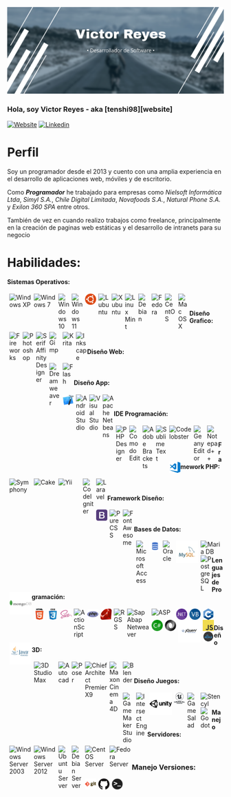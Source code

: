 <img src='https://raw.githubusercontent.com/tenshi98/tenshi98/main/resources/Portada%202.png' />

### Hola, soy Victor Reyes - aka [tenshi98][website] 
[![Website](https://img.shields.io/website?label=digitalcreations.cl&style=for-the-badge&url=https%3A%2F%2Fdigitalcreations.cl)](https://digitalcreations.cl)
[![Linkedin](https://img.shields.io/badge/LinkedIn-LinkedIn-blue?color=1DA1F2&logo=linkedin&style=for-the-badge)](https://www.linkedin.com/in/victor-reyes-galvez-a2a32134/)
# Perfil
Soy un programador desde el 2013 y cuento con una amplia experiencia en el desarrollo de aplicaciones web, móviles y de escritorio. 

Como **_Programador_** he trabajado para empresas como _Nielsoft Informática Ltda_, _Simyl S.A._, _Chile Digital Limitada_, _Novafoods S.A._, _Natural Phone S.A._ y _Exilon 360 SPA_ entre otros.

También de vez en cuando realizo trabajos como freelance, principalmente en la creación de paginas web estáticas y el desarrollo de intranets para su negocio

# Habilidades:
#### Sistemas Operativos:
<div>
<img style="margin-left:5px;" align="left" alt="Windows XP" width="52px" src="https://upload.wikimedia.org/wikipedia/commons/thumb/6/6a/Unofficial_fan_made_Windows_XP_logo_variant.svg/100px-Unofficial_fan_made_Windows_XP_logo_variant.svg.png" />
<img style="margin-left:5px;" align="left" alt="Windows 7"  width="52px" src="https://upload.wikimedia.org/wikipedia/commons/thumb/8/84/Unofficial_fan_made_Windows_7_logo_variant.svg/100px-Unofficial_fan_made_Windows_7_logo_variant.svg.png" />
<img style="margin-left:5px;" align="left" alt="Windows 10" width="26px" src="https://logodownload.org/wp-content/uploads/2016/03/Windows-10-logo-11.png" />
<img style="margin-left:5px;" align="left" alt="Windows 11" width="26px" src="https://upload.wikimedia.org/wikipedia/commons/thumb/8/87/Windows_logo_-_2021.svg/800px-Windows_logo_-_2021.svg.png" />
<img style="margin-left:5px;" align="left" alt="Ubuntu"     width="26px" src="https://raw.githubusercontent.com/github/explore/80688e429a7d4ef2fca1e82350fe8e3517d3494d/topics/ubuntu/ubuntu.png" />
<img style="margin-left:5px;" align="left" alt="Lubuntu"    width="26px" src="https://upload.wikimedia.org/wikipedia/commons/thumb/b/b7/Lubuntu.svg/600px-Lubuntu.svg.png" />
<img style="margin-left:5px;" align="left" alt="Xubuntu"    width="26px" src="https://upload.wikimedia.org/wikipedia/commons/thumb/2/25/Xubuntu_logo_-_old.svg/200px-Xubuntu_logo_-_old.svg.png" />
<img style="margin-left:5px;" align="left" alt="Linux Mint" width="26px" src="https://upload.wikimedia.org/wikipedia/commons/3/3f/Logo_Linux_Mint.png" />
<img style="margin-left:5px;" align="left" alt="Debian"     width="26px" src="https://upload.wikimedia.org/wikipedia/commons/0/04/Debian_logo.png" />
<img style="margin-left:5px;" align="left" alt="Fedora"     width="26px" src="https://upload.wikimedia.org/wikipedia/commons/thumb/3/3f/Fedora_logo.svg/267px-Fedora_logo.svg.png" />
<img style="margin-left:5px;" align="left" alt="CentOS"     width="26px" src="https://upload.wikimedia.org/wikipedia/commons/thumb/6/63/CentOS_color_logo.svg/256px-CentOS_color_logo.svg.png" />
<img style="margin-left:5px;" align="left" alt="Mac OSX"    width="26px" src="https://upload.wikimedia.org/wikipedia/commons/thumb/b/bb/OS_X_El_Capitan_logo.svg/125px-OS_X_El_Capitan_logo.svg.png" />
</div>
<br />

#### Diseño Grafico:
<div>
<img style="margin-left:5px;" align="left" alt="Fireworks"               width="26px" src="https://upload.wikimedia.org/wikipedia/commons/thumb/8/8d/Adobe_Fireworks_CS6_Icon.png/150px-Adobe_Fireworks_CS6_Icon.png" />
<img style="margin-left:5px;" align="left" alt="Photoshop"               width="26px" src="https://upload.wikimedia.org/wikipedia/commons/thumb/c/cf/Adobe_Photoshop_Express_logo.svg/1200px-Adobe_Photoshop_Express_logo.svg.png" />
<img style="margin-left:5px;" align="left" alt="Serif Affinity Designer" width="26px" src="https://upload.wikimedia.org/wikipedia/en/thumb/6/6d/Affinity_Designer_logo_new.png/64px-Affinity_Designer_logo_new.png" />
<img style="margin-left:5px;" align="left" alt="Gimp"                    width="26px" src="https://upload.wikimedia.org/wikipedia/commons/thumb/4/45/The_GIMP_icon_-_gnome.svg/48px-The_GIMP_icon_-_gnome.svg.png" />
<img style="margin-left:5px;" align="left" alt="Krita"                   width="26px" src="https://upload.wikimedia.org/wikipedia/commons/thumb/7/73/Calligrakrita-base.svg/64px-Calligrakrita-base.svg.png" />
<img style="margin-left:5px;" align="left" alt="Inkscape"                width="26px" src="https://upload.wikimedia.org/wikipedia/commons/thumb/0/0d/Inkscape_Logo.svg/120px-Inkscape_Logo.svg.png" />
</div>
<br />

#### Diseño Web:
<div>
<img style="margin-left:5px;" align="left" alt="Dreamweaver"  width="26px" src="https://upload.wikimedia.org/wikipedia/commons/7/72/Adobe_Dreamweaver_CS6_Icon.png" />
<img style="margin-left:5px;" align="left" alt="Flash"        width="26px" src="https://upload.wikimedia.org/wikipedia/commons/thumb/3/31/Adobe_Flash_Player_32.svg/250px-Adobe_Flash_Player_32.svg.png" />
</div>
<br />

#### Diseño App:
<div>
<img style="margin-left:5px;" align="left" alt="Xcode"           width="26px" src="https://raw.githubusercontent.com/github/explore/80688e429a7d4ef2fca1e82350fe8e3517d3494d/topics/xcode/xcode.png" />
<img style="margin-left:5px;" align="left" alt="Android Studio"  width="26px" src="https://upload.wikimedia.org/wikipedia/commons/thumb/9/95/Android_Studio_Icon_3.6.svg/512px-Android_Studio_Icon_3.6.svg.png" />
<img style="margin-left:5px;" align="left" alt="Visual Studio"   width="26px" src="https://upload.wikimedia.org/wikipedia/commons/thumb/c/cd/Visual_Studio_2017_Logo.svg/164px-Visual_Studio_2017_Logo.svg.png" />
<img style="margin-left:5px;" align="left" alt="Apache Netbeans" width="26px" src="https://upload.wikimedia.org/wikipedia/commons/thumb/9/98/Apache_NetBeans_Logo.svg/444px-Apache_NetBeans_Logo.svg.png" />
</div>
<br />

#### IDE Programación:
<div>
<img style="margin-left:5px;" align="left" alt="PHP Designer"       width="26px" src="https://image.pngaaa.com/27/2197027-middle.png" />
<img style="margin-left:5px;" align="left" alt="Comodo Edit"        width="26px" src="https://upload.wikimedia.org/wikipedia/commons/thumb/c/c1/Komodo_Edit_icon.png/64px-Komodo_Edit_icon.png" />
<img style="margin-left:5px;" align="left" alt="Adobe Brackets"     width="26px" src="https://upload.wikimedia.org/wikipedia/commons/thumb/4/4c/Brackets_Icon.svg/220px-Brackets_Icon.svg.png" />
<img style="margin-left:5px;" align="left" alt="Sublime Text"       width="26px" src="https://upload.wikimedia.org/wikipedia/en/thumb/d/d2/Sublime_Text_3_logo.png/150px-Sublime_Text_3_logo.png" />
<img style="margin-left:5px;" align="left" alt="Codelobster"        width="52px" src="https://upload.wikimedia.org/wikipedia/commons/2/23/Codelobster-logo.png" />
<img style="margin-left:5px;" align="left" alt="Geany Editor"       width="26px" src="https://upload.wikimedia.org/wikipedia/commons/thumb/a/a0/Geany_logo.svg/64px-Geany_logo.svg.png" />
<img style="margin-left:5px;" align="left" alt="Notepad++"          width="26px" src="https://upload.wikimedia.org/wikipedia/commons/thumb/6/69/Notepad%2B%2B_Logo.svg/128px-Notepad%2B%2B_Logo.svg.png" />
<img style="margin-left:5px;" align="left" alt="Visual Studio Code" width="26px" src="https://raw.githubusercontent.com/github/explore/80688e429a7d4ef2fca1e82350fe8e3517d3494d/topics/visual-studio-code/visual-studio-code.png" />
</div>
<br />

#### Framework PHP:
<div>
<img style="margin-left:5px;" align="left" alt="Symphony"    width="52px" src="https://upload.wikimedia.org/wikipedia/commons/1/10/Symphony_Logo.png" />
<img style="margin-left:5px;" align="left" alt="Cake"        width="52px" src="https://upload.wikimedia.org/wikipedia/en/thumb/9/9a/Cake-logo.png/220px-Cake-logo.png" />
<img style="margin-left:5px;" align="left" alt="Yii"         width="52px" src="https://upload.wikimedia.org/wikipedia/id/a/ae/Yii.png" />
<img style="margin-left:5px;" align="left" alt="CodeIgniter" width="26px" src="https://www.codeigniter.com/assets/images/codeigniter4logo.png" />
<img style="margin-left:5px;" align="left" alt="Laravel"     width="26px" src="https://upload.wikimedia.org/wikipedia/commons/thumb/9/9a/Laravel.svg/200px-Laravel.svg.png" />
</div>
<br />

#### Framework Diseño:
<div>
<img style="margin-left:5px;" align="left" alt="Bootstrap"      width="26px" src="https://raw.githubusercontent.com/github/explore/80688e429a7d4ef2fca1e82350fe8e3517d3494d/topics/bootstrap/bootstrap.png" />
<img style="margin-left:5px;" align="left" alt="Pure CSS"       width="26px" src="https://avatars.githubusercontent.com/u/23743443?s=200&v=4" />
<img style="margin-left:5px;" align="left" alt="Font Awesome"   width="26px" src="https://upload.wikimedia.org/wikipedia/commons/thumb/a/a8/Font_awesome_font_awesome.svg/640px-Font_awesome_font_awesome.svg.png" />
</div>
<br />

#### Bases de Datos:
<div>
<img style="margin-left:5px;" align="left" alt="Microsoft Access"               width="26px" src="https://upload.wikimedia.org/wikipedia/commons/thumb/f/f1/Microsoft_Office_Access_%282019-present%29.svg/80px-Microsoft_Office_Access_%282019-present%29.svg.png" />
<img style="margin-left:5px;" align="left" alt="SQL Server 2005 – 2008 y 2013"  width="26px" src="https://raw.githubusercontent.com/github/explore/80688e429a7d4ef2fca1e82350fe8e3517d3494d/topics/sql/sql.png" />
<img style="margin-left:5px;" align="left" alt="Oracle"                         width="26px" src="https://upload.wikimedia.org/wikipedia/en/thumb/6/68/Oracle_SQL_Developer_logo.svg/56px-Oracle_SQL_Developer_logo.svg.png" />
<img style="margin-left:5px;" align="left" alt="MySQL"                          width="52px" src="https://raw.githubusercontent.com/github/explore/80688e429a7d4ef2fca1e82350fe8e3517d3494d/topics/mysql/mysql.png" />
<img style="margin-left:5px;" align="left" alt="Maria DB"                       width="52px" src="https://upload.wikimedia.org/wikipedia/commons/thumb/c/ca/MariaDB_colour_logo.svg/416px-MariaDB_colour_logo.svg.png" />
<img style="margin-left:5px;" align="left" alt="Postgre SQL"                    width="26px" src="https://upload.wikimedia.org/wikipedia/commons/thumb/2/29/Postgresql_elephant.svg/200px-Postgresql_elephant.svg.png" />
<img style="margin-left:5px;" align="left" alt="MongoDB"                        width="52px" src="https://raw.githubusercontent.com/github/explore/80688e429a7d4ef2fca1e82350fe8e3517d3494d/topics/mongodb/mongodb.png" />
</div>
<br />

#### Lenguajes de Programación:
<div>
<img style="margin-left:5px;" align="left" alt="HTML5"              width="26px" src="https://raw.githubusercontent.com/github/explore/80688e429a7d4ef2fca1e82350fe8e3517d3494d/topics/html/html.png" />
<img style="margin-left:5px;" align="left" alt="CSS3"               width="26px" src="https://raw.githubusercontent.com/github/explore/80688e429a7d4ef2fca1e82350fe8e3517d3494d/topics/css/css.png" />
<img style="margin-left:5px;" align="left" alt="Sass"               width="26px" src="https://raw.githubusercontent.com/github/explore/80688e429a7d4ef2fca1e82350fe8e3517d3494d/topics/sass/sass.png" />
<img style="margin-left:5px;" align="left" alt="ActionScript"       width="26px" src="https://upload.wikimedia.org/wikipedia/en/thumb/0/0f/ActionScript_icon.png/220px-ActionScript_icon.png" />
<img style="margin-left:5px;" align="left" alt="PHP"                width="26px" src="https://raw.githubusercontent.com/github/explore/80688e429a7d4ef2fca1e82350fe8e3517d3494d/topics/php/php.png" />
<img style="margin-left:5px;" align="left" alt="Ruby"               width="26px" src="https://raw.githubusercontent.com/github/explore/80688e429a7d4ef2fca1e82350fe8e3517d3494d/topics/ruby/ruby.png" />
<img style="margin-left:5px;" align="left" alt="RGSS"               width="26px" src="http://pm1.narvii.com/6483/a76ee6e82b3fa47545874ca0146deee3c9e65ebe_00.jpg" />
<img style="margin-left:5px;" align="left" alt="Sap Abap Netweaver" width="52px" src="https://upload.wikimedia.org/wikipedia/commons/thumb/5/59/SAP_2011_logo.svg/290px-SAP_2011_logo.svg.png" />
<img style="margin-left:5px;" align="left" alt="ASP"                width="52px" src="https://upload.wikimedia.org/wikipedia/commons/thumb/1/13/Asp.net.svg/800px-Asp.net.svg.png" />
<img style="margin-left:5px;" align="left" alt=".NET"               width="26px" src="https://raw.githubusercontent.com/github/explore/93d8a67084f94b2a444e510199a6e7622e5b09a3/topics/dotnet/dotnet.png" />
<img style="margin-left:5px;" align="left" alt="Visual Basic"       width="26px" src="https://raw.githubusercontent.com/github/explore/80688e429a7d4ef2fca1e82350fe8e3517d3494d/topics/visual-basic/visual-basic.png" />
<img style="margin-left:5px;" align="left" alt="C++"                width="26px" src="https://raw.githubusercontent.com/github/explore/80688e429a7d4ef2fca1e82350fe8e3517d3494d/topics/cpp/cpp.png" />
<img style="margin-left:5px;" align="left" alt="C#"                 width="26px" src="https://raw.githubusercontent.com/github/explore/80688e429a7d4ef2fca1e82350fe8e3517d3494d/topics/csharp/csharp.png" />
<img style="margin-left:5px;" align="left" alt="JSON"               width="26px" src="https://raw.githubusercontent.com/github/explore/80688e429a7d4ef2fca1e82350fe8e3517d3494d/topics/json/json.png" />
<img style="margin-left:5px;" align="left" alt="Jquery"             width="52px" src="https://raw.githubusercontent.com/github/explore/80688e429a7d4ef2fca1e82350fe8e3517d3494d/topics/jquery/jquery.png" />
<img style="margin-left:5px;" align="left" alt="JavaScript"         width="26px" src="https://raw.githubusercontent.com/github/explore/80688e429a7d4ef2fca1e82350fe8e3517d3494d/topics/javascript/javascript.png" />
<img style="margin-left:5px;" align="left" alt="Ajax"               width="26px" src="https://raw.githubusercontent.com/github/explore/8be26d91eb231fec0b8856359979ac09f27173fd/topics/ajax/ajax.png" />
<img style="margin-left:5px;" align="left" alt="Java"               width="52px" src="https://raw.githubusercontent.com/github/explore/80688e429a7d4ef2fca1e82350fe8e3517d3494d/topics/java/java.png" />
</div>
<br />

#### Diseño 3D:
<div>
<img style="margin-left:5px;" align="left" alt="3D Studio Max"               width="52px" src="https://upload.wikimedia.org/wikipedia/commons/thumb/b/b5/Autodesk_Logo.svg/800px-Autodesk_Logo.svg.png" />
<img style="margin-left:5px;" align="left" alt="Autocad"                     width="26px" src="https://upload.wikimedia.org/wikipedia/en/thumb/e/ec/AutoCAD_2018_icon.png/64px-AutoCAD_2018_icon.png" />
<img style="margin-left:5px;" align="left" alt="Poser"                       width="26px" src="https://upload.wikimedia.org/wikipedia/commons/4/42/Poser.png" />
<img style="margin-left:5px;" align="left" alt="Chief Architect Premier X9"  width="52px" src="https://upload.wikimedia.org/wikipedia/commons/thumb/1/1c/Chief-Architect.png/200px-Chief-Architect.png" />
<img style="margin-left:5px;" align="left" alt="Maxon Cinema 4D"             width="26px" src="https://upload.wikimedia.org/wikipedia/en/thumb/d/d8/C4D_Logo.png/64px-C4D_Logo.png" />
<img style="margin-left:5px;" align="left" alt="Blender"                     width="26px" src="https://upload.wikimedia.org/wikipedia/commons/thumb/0/0c/Blender_logo_no_text.svg/512px-Blender_logo_no_text.svg.png" />
</div>
<br />

#### Diseño Juegos:
<div>
<img style="margin-left:5px;" align="left" alt="Game Maker Studio"  width="26px" src="https://upload.wikimedia.org/wikipedia/commons/9/91/GM_Studio_Logo.png" />
<img style="margin-left:5px;" align="left" alt="Intersect Engine"   width="26px" src="https://www.ascensiongamedev.com/uploads/monthly_2019_09/LogoVText.thumb.png.4290876ec940b4bbf87e12f3df1f39e4.png" />
<img style="margin-left:5px;" align="left" alt="Unity"              width="52px" src="https://raw.githubusercontent.com/github/explore/80688e429a7d4ef2fca1e82350fe8e3517d3494d/topics/unity/unity.png" />
<img style="margin-left:5px;" align="left" alt="Unreal Engine"      width="26px" src="https://raw.githubusercontent.com/github/explore/80688e429a7d4ef2fca1e82350fe8e3517d3494d/topics/unreal-engine/unreal-engine.png" />
<img style="margin-left:5px;" align="left" alt="GameSalad"          width="26px" src="https://www.accentsconagua.com/img/images_23/quickly-creating-games-with-gamesalad.png" />
<img style="margin-left:5px;" align="left" alt="Stencyl"            width="52px" src="https://upload.wikimedia.org/wikipedia/commons/thumb/7/7a/Stencyl_logotype.svg/250px-Stencyl_logotype.svg.png" />
<img style="margin-left:5px;" align="left" alt="Godot"              width="26px" src="https://upload.wikimedia.org/wikipedia/commons/thumb/6/6a/Godot_icon.svg/600px-Godot_icon.svg.png" />
</div>
<br />

#### Manejo Servidores:
<div>
<img style="margin-left:5px;" align="left" alt="Windows Server 2003"  width="52px" src="https://upload.wikimedia.org/wikipedia/commons/thumb/0/0c/2013_Windows_Server_logo.svg/100px-2013_Windows_Server_logo.svg.png" />
<img style="margin-left:5px;" align="left" alt="Windows Server 2012"  width="52px" src="https://upload.wikimedia.org/wikipedia/commons/thumb/b/b3/Windows_server_2012-logo.png/800px-Windows_server_2012-logo.png" />
<img style="margin-left:5px;" align="left" alt="Ubuntu Server"        width="26px" src="https://upload.wikimedia.org/wikipedia/commons/1/16/Ubuntu_and_Ubuntu_Server_Icon.png" />
<img style="margin-left:5px;" align="left" alt="Debian Server"        width="26px" src="https://upload.wikimedia.org/wikipedia/commons/thumb/6/66/Openlogo-debianV2.svg/484px-Openlogo-debianV2.svg.png" />
<img style="margin-left:5px;" align="left" alt="CentOS Server"        width="52px" src="https://upload.wikimedia.org/wikipedia/commons/thumb/b/bc/Centos_full.svg/480px-Centos_full.svg.png" />
<img style="margin-left:5px;" align="left" alt="Fedora Server"        width="52px" src="https://upload.wikimedia.org/wikipedia/commons/thumb/8/8f/Fedora_logo_%282021%29.svg/512px-Fedora_logo_%282021%29.svg.png" />
</div>
<br />

### Manejo Versiones:
<div>
<img style="margin-left:5px;" align="left" alt="Git"      width="26px" src="https://raw.githubusercontent.com/github/explore/80688e429a7d4ef2fca1e82350fe8e3517d3494d/topics/git/git.png" />
<img style="margin-left:5px;" align="left" alt="GitHub"   width="26px" src="https://raw.githubusercontent.com/github/explore/78df643247d429f6cc873026c0622819ad797942/topics/github/github.png" />
<img style="margin-left:5px;" align="left" alt="Terminal" width="26px" src="https://raw.githubusercontent.com/github/explore/80688e429a7d4ef2fca1e82350fe8e3517d3494d/topics/terminal/terminal.png" />
</div>
<br />


